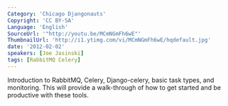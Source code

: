 ```yaml
---
Category: 'Chicago Djangonauts'
Copyright: 'CC BY-SA'
Language: 'English'
SourceUrl: '"http://youtu.be/MCmNGmFh6wE"'
ThumbnailUrl: 'http://i1.ytimg.com/vi/MCmNGmFh6wE/hqdefault.jpg'
date: '2012-02-02'
speakers: [Joe Jasinski]
tags: [RabbitMQ Celery]
---
```

Introduction to RabbitMQ, Celery, Django-celery, basic task types, and monitoring. This will provide a walk-through of how to get started and be productive with these tools.